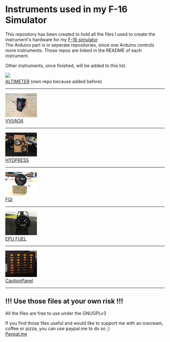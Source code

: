 # Instruments used in my F-16 Simulator

This repository has been created to hold all the files I used to create the instrument's hardware for my [F-16 simulator](https://f16simulator.net)  
The Arduino part is in seperate repositories, since one Arduino controls more instruments. Those repos are linked in the README of each instrument.

Other instruments, once finished, will be added to this list.

[<img src="https://github.com/mihi4/F-16Altimeter/raw/main/pics/altimeter.jpg" width=100 />](https://github.com/mihi4/F-16Altimeter)  
[ALTIMETER](https://github.com/mihi4/F-16Altimeter)
(own repo because added before)

***

[<img src="pics/vvi.png" width=100 />](vvi_aoa)  
[VVI/AOA](vvi_aoa)

***
[<img src="pics/hydpress.png" width=100 />](hydpress)  
[HYDPRESS](hydpress)

***

[<img src="pics/fqi.png" width=100 />](fuelgauge)  
[FQI](fuelgauge)

***

[<img src="pics/epufuel.png" width=100 />](epuFuel)  
[EPU FUEL](epuFuel)

***

[<img src="pics/cp.png" width=100 />](cautionPanel)  
[CautionPanel](cautionPanel)

***

## !!! Use those files at your own risk !!!

All the files are free to use under the GNUGPLv3

If you find those files useful and would like to support me with an icecream, coffee or pizza, you can use paypal.me to do so ;)  
[Paypal.me](https://paypal.me/MichiHirczy)

